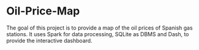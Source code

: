 # Oil-Price-Map

The goal of this project is to provide a map of the oil prices of Spanish gas stations.
It uses Spark for data processing, SQLite as DBMS and Dash, to provide the interactive dashboard.